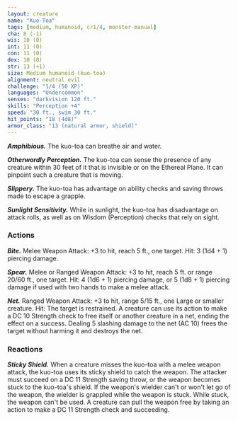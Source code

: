 ```yaml
---
layout: creature
name: "Kuo-Toa"
tags: [medium, humanoid, cr1/4, monster-manual]
cha: 8 (-1)
wis: 10 (0)
int: 11 (0)
con: 11 (0)
dex: 10 (0)
str: 13 (+1)
size: Medium humanoid (kuo-toa)
alignment: neutral evil
challenge: "1/4 (50 XP)"
languages: "Undercommon"
senses: "darkvision 120 ft."
skills: "Perception +4"
speed: "30 ft., swim 30 ft."
hit_points: "18 (4d8)"
armor_class: "13 (natural armor, shield)"
---
```


***Amphibious.*** The kuo-toa can breathe air and water.

***Otherwordly Perception.*** The kuo-toa can sense the presence of any creature within 30 feet of it that is invisible or on the Ethereal Plane. It can pinpoint such a creature that is moving.

***Slippery.*** The kuo-toa has advantage on ability checks and saving throws made to escape a grapple.

***Sunlight Sensitivity.*** While in sunlight, the kuo-toa has disadvantage on attack rolls, as well as on Wisdom (Perception) checks that rely on sight.

### Actions

***Bite.*** Melee Weapon Attack: +3 to hit, reach 5 ft., one target. Hit: 3 (1d4 + 1) piercing damage.

***Spear.*** Melee or Ranged Weapon Attack: +3 to hit, reach 5 ft. or range 20/60 ft., one target. Hit: 4 (1d6 + 1) piercing damage, or 5 (1d8 + 1) piercing damage if used with two hands to make a melee attack.

***Net.*** Ranged Weapon Attack: +3 to hit, range 5/15 ft., one Large or smaller creature. Hit: The target is restrained. A creature can use its action to make a DC 10 Strength check to free itself or another creature in a net, ending the effect on a success. Dealing 5 slashing damage to the net (AC 10) frees the target without harming it and destroys the net.

### Reactions

***Sticky Shield.*** When a creature misses the kuo-toa with a melee weapon attack, the kuo-toa uses its sticky shield to catch the weapon. The attacker must succeed on a DC 11 Strength saving throw, or the weapon becomes stuck to the kuo-toa's shield. If the weapon's wielder can't or won't let go of the weapon, the wielder is grappled while the weapon is stuck. While stuck, the weapon can't be used. A creature can pull the weapon free by taking an action to make a DC 11 Strength check and succeeding.